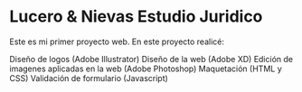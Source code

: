 # Lucero & Nievas Estudio Juridico
Este es mi primer proyecto web. En este proyecto realicé:

Diseño de logos (Adobe Illustrator)
Diseño de la web (Adobe XD)
Edición de imagenes aplicadas en la web (Adobe Photoshop)
Maquetación (HTML y CSS)
Validación de formulario (Javascript)
